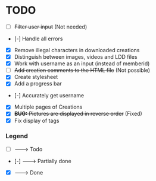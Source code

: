 TODO
====
* [ ] ~~Filter user input~~ (Not needed)
* [-] Handle all errors
* [x] Remove illegal characters in downloaded creations
* [x] Distinguish between images, videos and LDD files
* [x] Work with username as an input (instead of memberid)
* [ ] ~~Add creation comments to the HTML file~~ (Not possible)
* [x] Create stylesheet
* [x] Add a progress bar
* [-] Accurately get username
* [x] Multiple pages of Creations
* [x] ~~**BUG:** Pictures are displayed in reverse order~~ (Fixed)
* [x] Fix display of tags

### Legend ###
* [ ] ---> Todo
* [-] ---> Partially done
* [x] ---> Done

